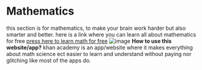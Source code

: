 # Mathematics
this section is for mathematics,
to make your brain work harder but also smarter and better.
here is a link where you can learn all about mathematics for free
[press here to learn math for free](https://www.khanacademy.org/profile/me/courses) ![image](https://github.com/user-attachments/assets/c2a7a981-8f6a-4494-bf77-4268add9b6b7)
**How to use this website/app?**
khan academy is an app/website where it makes everything about math science ect easier to learn and understand without paying nor glitching like most of the apps do.
